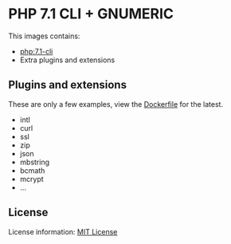 # PHP 7.1 CLI + GNUMERIC

This images contains:

* [php:7.1-cli](https://github.com/docker-library/php/blob/0bb4068bd639ba98631bc2999e0d20cae583ec00/7.1/jessie/cli/Dockerfile)
* Extra plugins and extensions

## Plugins and extensions

These are only a few examples, view the [Dockerfile](Dockerfile) for the latest.

- intl
- curl
- ssl
- zip
- json
- mbstring
- bcmath
- mcrypt
- ...

## License

License information: [MIT License](LICENSE)
